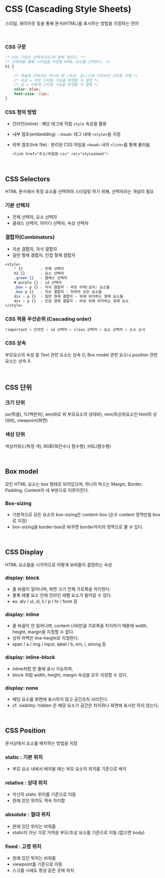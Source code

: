 # CSS (Cascading Style Sheets)

스타일, 레이아웃 등을 통해 문서(HTML)를 표시하는 방법을 지정하는 언어

<br>

### CSS 구문

```css
/* CSS 구문은 선택자(h1)와 함께 열린다. */
/* 선택자를 통해 스타일을 지정할 HTML 요소를 선택한다. */
h1 {
    
    /* 중괄호 안에서는 하나의 쌍 (속성: 값;)으로 이루어진 선언을 진행 */
    /* 속성 = 어떤 스타일 기능을 변경할 지 결정 */
    /* 값 = 어떻게 스타일 기능을 변경할 지 결정 */
    color: blue;
    font-size: 15px;
}
```

### CSS 정의 방법

* 인라인(inline) : 해당 태그에 직접 `style` 속성을 활용

* 내부 참조(embedding) : `<head>` 태그 내에 `<style>`을 지정

* 외부 참조(link file) : 분리된 CSS 파일을 `<head>` 내의 `<link>`를 통해 불러옴

  ```css
  <link href="주소/파일명.css" rel="stylesheet">
  ```

<br>

## CSS Selectors

HTML 문서에서 특정 요소를 선택하여 스타일링 하기 위해, 선택자라는 개념이 필요

### 기본 선택자

* 전체 선택자, 요소  선택자
* 클래스 선택자, 아이디 선택자, 속성 선택자

### 결합자(Combinators)

* 자손 결합자, 자식 결합자
* 일반 형제 결합자, 인접 형제 결합자

```css
<style>
	* {} 		: 전체 선택자
	h2 {} 		: 요소 선택자
	.green {} 	: 클래스 선택자
	# purple {} : id 선택자
	.box > p {} : 자식 결합자 - 바로 아래(깊이) 요소들
	.box p {} 	: 자손 결합자 - 하위의 모든 요소들
	div ~ p {}	: 일반 형제 결합자 - 뒤에 위치하는 형제 요소들
	div + p {}	: 인접 형제 결합자 - 바로 뒤에 위치하는 형제 요소
</style>
```

### CSS 적용 우선순위 (Cascading order)

```css
!important > 인라인 > id 선택자 > class 선택자 > 요소 선택자 > 소스 순서
```

### CSS 상속

부모요소의 속성 중 Text 관련 요소는 상속 O, Box model 관련 요소나 position 관련 요소는 상속 X.

<br>

## CSS 단위

### 크기 단위

px(픽셀), %(백분위), em(바로 위 부모요소의 상대비), rem(최상위요소인 html의 상대비), viewpoint(화면)

### 색상 단위

색상키워드(특정 색), RGB(16진수나 함수형), HSL(함수형)

<br>

## Box model

모든 HTML 요소는 box 형태로 되어있으며, 하나의 박스는 Margin, Border, Padding, Content의 네 부분으로 이루어진다.

### Box-sizing

* 기본적으로 모든 요소의 box-sizing은 content-box (순수 content 영역만을 box로 지정)
* box-sizing을 border-box로 바꾸면 border까지의 영역으로 볼 수 있다.

<br>

## CSS Display

HTML 요소들을 시각적으로 어떻게 보여줄지 결정하는 속성

### display: block

* 줄 바꿈이 일어나며, 화면 크기 전체 가로폭을 차지한다.
* 블록 레벨 요소 안에 인라인 레벨 요소가 들어갈 수 있다.
* ex. div / ul, ol, li / p / hr / form 등

### display: inline

* 줄 바꿈이 안 일어나며, content 너비만큼 가로폭을 차지하기 때문에 width, height, margin을 지정할 수 없다.
* 상하 여백은 line-height로 지정한다.
* span / a / img / input, label / b, em, i, strong 등

### display: inline-block

* inline처럼 한 줄에 표시 가능하며, 
* block 처럼 width, height, margin 속성을 모두 지정할 수 있다.

### display: none

* 해당 요소를 화면에 표시하지 않고 공간조차 사라진다.
* cf. visibility: hidden 은 해당 요소가 공간은 차지하나 화면에 표시만 하지 않는다.

<br>

## CSS Position

문서상에서 요소를 배치하는 방법을 지정

### static : 기본 위치

* 부모 요소 내에서 배치될 때는 부모 요소의 위치를 기준으로 배치

### relative : 상대 위치

* 자신의 static 위치를 기준으로 이동
* 원래 있던 위치도 계속 차지함

### absolute : 절대 위치

* 원래 있던 위치는 비워줌
* static이 아닌 가장 가까운 부모/조상 요소를 기준으로 이동 (없으면 body)

### fixed : 고정 위치

* 원래 있던 위치는 비워줌
* viewpoint를 기준으로 이동
* 스크롤 시에도 항상 같은 곳에 위치
